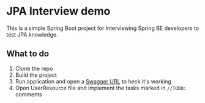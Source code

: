 # JPA Interview demo

This is a simple Spring Boot project for interviewing Spring BE developers to test JPA knowledge.

## What to do

1. Clone the repo
2. Build the project
3. Run application and open a [Swagger URL](http://localhost:8011/swagger-ui.html) to heck it's working
4. Open UserResource file and implement the tasks marked in `//TODO:` comments